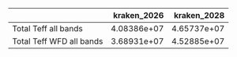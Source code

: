 |                          |   kraken_2026 |   kraken_2028 |
|:-------------------------|--------------:|--------------:|
| Total Teff all bands     |   4.08386e+07 |   4.65737e+07 |
| Total Teff WFD all bands |   3.68931e+07 |   4.52885e+07 |
